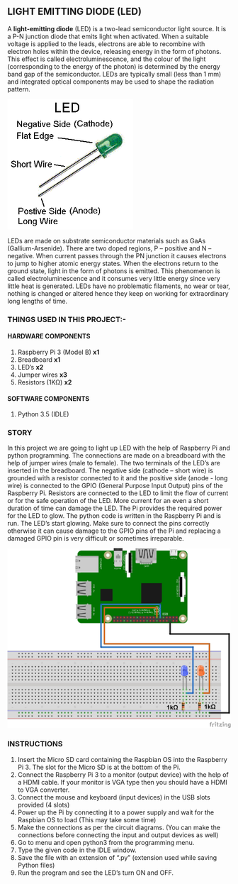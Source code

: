 ## LIGHT EMITTING DIODE (LED)

A **light-emitting diode** (LED) is a two-lead semiconductor light source. It is a P-N junction diode that emits light when activated. When a suitable voltage is applied to the leads, electrons are able to recombine with electron holes within the device, releasing energy in the form of photons. This effect is called electroluminescence, and the colour of the light (corresponding to the energy of the photon) is determined by the energy band gap of the semiconductor. LEDs are typically small (less than 1 mm) and integrated optical components may be used to shape the radiation pattern.

![](https://github.com/11RO05/handson-iot-raspberrypi/blob/master/images/LED.png) 

LEDs are made on substrate semiconductor materials such as GaAs (Gallium-Arsenide). There are two doped regions, P – positive and N – negative. When current passes through the PN junction it causes electrons to jump to higher atomic energy states. When the electrons return to the ground state, light in the form of photons is emitted. This phenomenon is called electroluminescence and it consumes very little energy since very little heat is generated. LEDs have no problematic filaments, no wear or tear, nothing is changed or altered hence they keep on working for extraordinary long lengths of time.

### THINGS USED IN THIS PROJECT:-

#### HARDWARE COMPONENTS
1.	Raspberry Pi 3 (Model B)	**x1**
2.	Breadboard  		        	**x1**
3.	LED’s				              **x2**
4.	Jumper wires		        	**x3**
5.	Resistors (1KΩ)		      	**x2**

#### SOFTWARE COMPONENTS
1.	Python 3.5 (IDLE)

### STORY
In this project we are going to light up LED with the help of Raspberry Pi and python programming. The connections are made on a breadboard with the help of jumper wires (male to female). The two terminals of the LED’s are inserted in the breadboard. The negative side (cathode – short wire) is grounded with a resistor connected to it and the positive side (anode - long wire) is connected to the GPIO (General Purpose Input Output) pins of the Raspberry Pi. Resistors are connected to the LED to limit the flow of current or for the safe operation of the LED. More current for an even a short duration of time can damage the LED. The Pi provides the required power for the LED to glow. The python code is written in the Raspberry Pi and is run. The LED’s start glowing. Make sure to connect the pins correctly otherwise it can cause damage to the GPIO pins of the Pi and replacing a damaged GPIO pin is very difficult or sometimes irreparable. 

![](https://github.com/11RO05/handson-iot-raspberrypi/blob/master/circuit-diagram/LED.png)

### INSTRUCTIONS
1.	Insert the Micro SD card containing the Raspbian OS into the Raspberry Pi 3. The slot for the Micro SD is at the bottom of the Pi.
2.	Connect the Raspberry Pi 3 to a monitor (output device) with the help of a HDMI cable. If your monitor is VGA type then you should have a HDMI to VGA 	converter. 
3.	Connect the mouse and keyboard (input devices) in the USB slots provided (4 slots)
4.	Power up the Pi by connecting it to a power supply and wait for the Raspbian OS to load (This may take some time)
5.	Make the connections as per the circuit diagrams. (You can make the connections before connecting the input and output devices as well)
6.	Go to menu and open python3 from the programming menu.
7.	Type the given code in the IDLE window.
8.	Save the file with an extension of “.py” (extension used while saving Python files)
9.	Run the program and see the LED’s turn ON and OFF.



